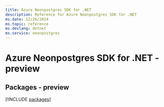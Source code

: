 ```yaml
---
title: Azure Neonpostgres SDK for .NET
description: Reference for Azure Neonpostgres SDK for .NET
ms.date: 12/26/2024
ms.topic: reference
ms.devlang: dotnet
ms.service: neonpostgres
---
```

# Azure Neonpostgres SDK for .NET - preview
## Packages - preview
[!INCLUDE [packages](neonpostgres-index.md)]